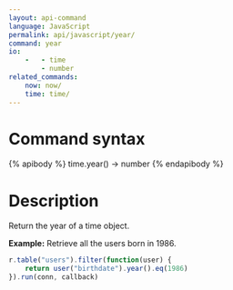 ```yaml
---
layout: api-command
language: JavaScript
permalink: api/javascript/year/
command: year
io:
    -   - time
        - number
related_commands:
    now: now/
    time: time/
---
```


# Command syntax #

{% apibody %}
time.year() &rarr; number
{% endapibody %}

# Description #

Return the year of a time object.

__Example:__ Retrieve all the users born in 1986.

```javascript
r.table("users").filter(function(user) {
    return user("birthdate").year().eq(1986)
}).run(conn, callback)
```
